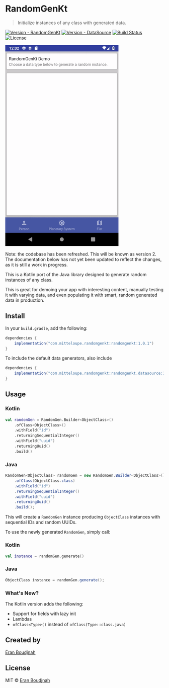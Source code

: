 # RandomGenKt
>
> Initialize instances of any class with generated data.
>

[![Version - RandomGenKt](https://img.shields.io/maven-central/v/com.mitteloupe.randomgenkt/randomgenkt?label=RandomGenKt+|+MavenCentral)](https://mvnrepository.com/artifact/com.mitteloupe.randomgenkt/randomgenkt)
[![Version - DataSource](https://img.shields.io/maven-central/v/com.mitteloupe.randomgenkt/randomgenkt.datasource?label=datasource+|+MavenCentral)](https://mvnrepository.com/artifact/com.mitteloupe.randomgenkt/randomgenkt.datasource)
[![Build Status](https://travis-ci.com/EranBoudjnah/RandomGenKt.svg?branch=master)](https://travis-ci.com/EranBoudjnah/RandomGenKt)
[![License](https://img.shields.io/github/license/EranBoudjnah/RandomGenKt)](https://github.com/EranBoudjnah/RandomGenKt/blob/master/LICENSE)

![Example](https://github.com/EranBoudjnah/RandomGenKt/raw/master/example/videocap.gif)

Note: the codebase has been refreshed. This will be known as version 2. The documentation below has not yet been updated to reflect the changes, as it is still a work in progress.

This is a Kotlin port of the Java library designed to generate random instances of any class.

This is great for demoing your app with interesting content, manually testing it with varying data, and even populating it with smart, random generated data in production.

## Install

In your `build.gradle`, add the following:

```groovy
dependencies {
    implementation("com.mitteloupe.randomgenkt:randomgenkt:1.0.1")
}
```

To include the default data generators, also include
```groovy
dependencies {
    implementation("com.mitteloupe.randomgenkt:randomgenkt.datasource:1.0.1")
}
```

## Usage

### Kotlin
```kotlin
val randomGen = RandomGen.Builder<ObjectClass>()
	.ofClass<ObjectClass>()
	.withField("id")
	.returningSequentialInteger()
	.withField("uuid")
	.returningUuid()
	.build()
```

### Java
```java
RandomGen<ObjectClass> randomGen = new RandomGen.Builder<ObjectClass>()
	.ofClass(ObjectClass.class)
	.withField("id")
	.returningSequentialInteger()
	.withField("uuid")
	.returningUuid()
	.build();
```

This will create a `RandomGen` instance producing `ObjectClass` instances with sequential IDs and random UUIDs.

To use the newly generated `RandomGen`, simply call:

### Kotlin
```kotlin
val instance = randomGen.generate()
```

### Java
```java
ObjectClass instance = randomGen.generate();
```

### What's New?

The Kotlin version adds the following:

* Support for fields with lazy init
* Lambdas
* `ofClass<Type>()` instead of `ofClass(Type::class.java)`

## Created by
[Eran Boudjnah](https://www.linkedin.com/in/eranboudjnah)

## License
MIT © [Eran Boudjnah](https://www.linkedin.com/in/eranboudjnah)
